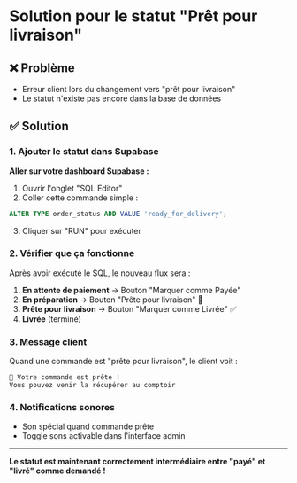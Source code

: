 # Solution pour le statut "Prêt pour livraison"

## ❌ Problème
- Erreur client lors du changement vers "prêt pour livraison"
- Le statut n'existe pas encore dans la base de données

## ✅ Solution

### 1. Ajouter le statut dans Supabase

**Aller sur votre dashboard Supabase :**
1. Ouvrir l'onglet "SQL Editor"  
2. Coller cette commande simple :

```sql
ALTER TYPE order_status ADD VALUE 'ready_for_delivery';
```

3. Cliquer sur "RUN" pour exécuter

### 2. Vérifier que ça fonctionne
Après avoir exécuté le SQL, le nouveau flux sera :

1. **En attente de paiement** → Bouton "Marquer comme Payée"
2. **En préparation** → Bouton "Prête pour livraison" 🚚
3. **Prête pour livraison** → Bouton "Marquer comme Livrée" ✅
4. **Livrée** (terminé)

### 3. Message client
Quand une commande est "prête pour livraison", le client voit :

```
🎉 Votre commande est prête !
Vous pouvez venir la récupérer au comptoir
```

### 4. Notifications sonores
- Son spécial quand commande prête
- Toggle sons activable dans l'interface admin

---

**Le statut est maintenant correctement intermédiaire entre "payé" et "livré" comme demandé !**